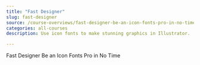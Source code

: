 ```yaml
---
title: "Fast Designer"
slug: fast-designer
source: /course-overviews/fast-designer-be-an-icon-fonts-pro-in-no-time
categories: all-courses
description: Use icon fonts to make stunning graphics in Illustrator.

---
```


<p>Fast Designer Be an Icon Fonts Pro in No Time</p>